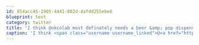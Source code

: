 ```yaml
---
id: 854acc45-1905-4441-882d-4afdd255ebe6
blueprint: text
category: twitter
title: 'I think @okcolab most definately needs a beer &amp; pop dispenser ow.ly/bC17U'
caption: 'I think <span class="username username_linked">@<a href="https://twitter.com/okcolab" title="Okanagan coLab">okcolab</a></span> most definately needs a beer &amp; pop dispenser <a href="http://ow.ly/bC17U" title="http://ow.ly/bC17U" class="link link_untco">ow.ly/bC17U</a>'
---
```

